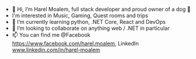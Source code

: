 - 👋 Hi, I’m Harel Moalem, full stack developer and proud owner of a dog 🐶
- I'm interested in Music, Gaming, Quest rooms and trips
- 🌱 I’m currently learning python, .NET Core, React and DevOps
- 💞️ I’m looking to collaborate on anything web / .NET in particular
- 📫 You can find me @Facebook https://www.facebook.com/harel.moalem, LinkedIn www.linkedin.com/in/harel-moalem

<!---
harel-moalem/harel-moalem is a ✨ special ✨ repository because its `README.md` (this file) appears on your GitHub profile.
You can click the Preview link to take a look at your changes.
--->
